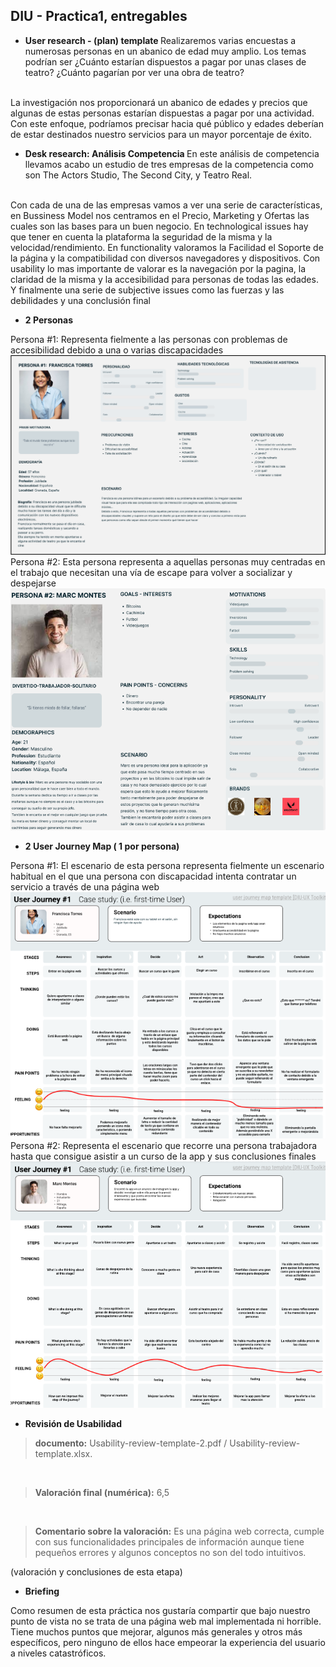 ## DIU - Practica1, entregables



- <b>User research - (plan) template </b>
Realizaremos varias encuestas a numerosas personas en un abanico de edad muy amplio. Los temas podrían ser ¿Cuánto estarían dispuestos a pagar por unas clases de teatro? ¿Cuánto pagarían por ver una obra de teatro?
<br>
La investigación nos proporcionará un abanico de edades y precios que algunas de estas personas estarían dispuestas a pagar por una actividad. Con este enfoque, podríamos precisar hacia qué público y edades deberían de estar destinados nuestro servicios para un mayor porcentaje de éxito.


- <b> Desk research: Análisis Competencia </b>
En este análisis de competencia llevamos acabo un estudio de tres empresas de la competencia como son The Actors Studio, The Second City, y Teatro Real.
<br>
Con cada de una de las empresas vamos a ver una serie de características, en Bussiness Model nos centramos en el Precio, Marketing y Ofertas las cuales son las bases para un buen negocio.
En technological issues hay que tener en cuenta la plataforma la seguridad de la misma y la velocidad/rendimiento.
En functionality valoramos la Facilidad el Soporte de la página y la compatibilidad con diversos navegadores y dispositivos.
Con usability lo mas importante de valorar es la navegación por la pagina, la claridad de la misma y la accesibilidad para personas de todas las edades.
Y finalmente una serie de subjective issues como las fuerzas y las debilidades y una conclusión final


- <b>2 Personas</b>

Persona #1: Representa fielmente a las personas con problemas de accesibilidad debido a una o varias discapacidades
![Ficha Persona 1](../img/Persona01.png)
Persona #2: Esta persona representa a aquellas personas muy centradas en el trabajo que necesitan una vía de escape para volver a socializar y despejarse
![Ficha Persona 2](../img/Persona02.png)

- <b>2 User Journey Map  ( 1 por persona)</b>

Persona #1: El escenario de esta persona representa fielmente un escenario habitual en el que una persona con discapacidad intenta contratar un servicio a través de una página web
![Ficha Persona 1](../img/User01JourneyMap-screenshot.png)
Persona #2: Representa el escenario que recorre una persona trabajadora hasta que consigue asistir a un curso de la app y sus conclusiones finales
![Ficha Persona 1](../img/User02JourneyMap-screenshot.png)


- <b>Revisión de Usabilidad</b>

> <b>documento:</b>  Usability-review-template-2.pdf / Usability-review-template.xlsx.
<br>

> <b>Valoración final (numérica):</b> 6,5
<br>

> <b>Comentario sobre la valoración:</b> Es una página web correcta, cumple con sus funcionalidades principales de información aunque tiene pequeños errores y algunos conceptos no son del todo intuitivos.


(valoración y conclusiones de esta etapa)

- <b>Briefing</b>

Como resumen de esta práctica nos gustaría compartir que bajo nuestro punto de vista no se trata de una página web mal implementada ni horrible. Tiene muchos puntos que mejorar, algunos más generales y otros más específicos, pero ninguno de ellos hace empeorar la experiencia del usuario a niveles catastróficos.
